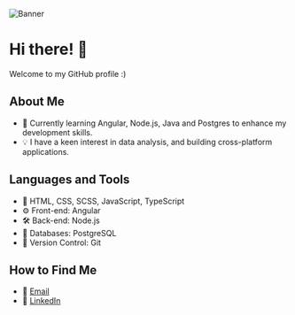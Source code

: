 ![Banner](https://wallpaperaccess.com/full/2471354.gif)

# Hi there! 👋 

Welcome to my GitHub profile :)

## About Me

- 🌱 Currently learning Angular, Node.js, Java and Postgres to enhance my development skills.
- 💡 I have a keen interest in data analysis, and building cross-platform applications.

## Languages and Tools

- 🔧 HTML, CSS, SCSS, JavaScript, TypeScript
- ⚙️ Front-end: Angular
- 🛠 Back-end: Node.js
- 🐘 Databases: PostgreSQL
- 🧰 Version Control: Git


## How to Find Me

- 📧 [Email](mailto:dvndis.gheorghe@gmail.com)
- 💼 [LinkedIn](https://www.linkedin.com/feed/)
